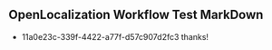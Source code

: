 ## OpenLocalization Workflow Test MarkDown
* 11a0e23c-339f-4422-a77f-d57c907d2fc3 thanks!

<!--HONumber=Jul16_HO2-->


